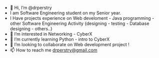 - 👋 Hi, I’m @drperstry
- I am Software Engineering student on my Senior year.
- I Have projects experience on Web develoment - Java programming - other Software Engineering Activity {designing - testing - Database designing - others..}
- 👀 I’m interested in Networking - CyberX
- 🌱 I’m currently learning Python - intro to CyberX
- 💞️ I’m looking to collaborate on Web development project !
- 📫 How to reach me drperstry@gmail.com
